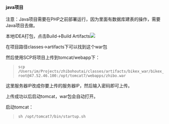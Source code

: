 #### java项目

注意：Java项目需要在PHP之前部署运行，因为里面有数据库建表的操作，需要Java项目去做。

本地IDEA打包，点击Build-&gt;Build Artifacts![](/assets/build.png)

在项目路径classes-&gt;artifacts下可以找到这个war包

然后使用SCP将项目上传到tomcat/webapp下：

> ```
> scp /Users/im/Projects/zhibohoutai/classes/artifacts/bikex_war/bikex_war.war root@47.52.46.100:/opt/tomcat7/webapps/zhibo.war
> ```

这里服务器IP改成你要上传的服务器IP，然后输入密码即可上传。

上传成功以后启动tomcat，war包会自动打开。

启动tomcat：

> ```
> sh /opt/tomcat7/bin/startup.sh
> ```




